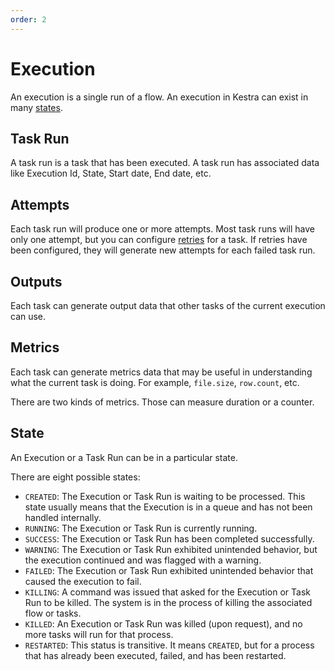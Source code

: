 ```yaml
---
order: 2
---
```


# Execution

An execution is a single run of a flow. An execution in Kestra can exist in many [states](#state).


## Task Run

A task run is a task that has been executed. A task run has associated data like Execution Id, State, Start date, End date, etc.


## Attempts 

Each task run will produce one or more attempts. Most task runs will have only one attempt, but you can configure [retries](../developer-guide/retries) for a task. If retries have been configured, they will generate new attempts for each failed task run.


## Outputs 

Each task can generate output data that other tasks of the current execution can use.


## Metrics 

Each task can generate metrics data that may be useful in understanding what the current task is doing. For example, `file.size`, `row.count`, etc.

There are two kinds of metrics. Those can measure duration or a counter. 


## State 

An Execution or a Task Run can be in a particular state. 

There are eight possible states:    
* `CREATED`: The Execution or Task Run is waiting to be processed. This state usually means that the Execution is in a queue and has not been handled internally.
* `RUNNING`: The Execution or Task Run is currently running.
* `SUCCESS`: The Execution or Task Run has been completed successfully.
* `WARNING`: The Execution or Task Run exhibited unintended behavior, but the execution continued and was flagged with a warning.
* `FAILED`: The Execution or Task Run exhibited unintended behavior that caused the execution to fail.
* `KILLING`: A command was issued that asked for the Execution or Task Run to be killed. The system is in the process of killing the associated flow or tasks.
* `KILLED`: An Execution or Task Run was killed (upon request), and no more tasks will run for that process.
* `RESTARTED`: This status is transitive. It means `CREATED`, but for a process that has already been executed, failed, and has been restarted.
